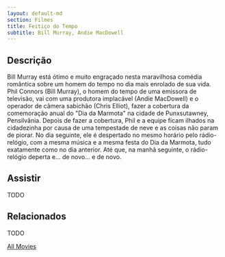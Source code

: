 ```yaml
---
layout: default-md
section: Filmes
title: Feitiço do Tempo
subtitle: Bill Murray, Andie MacDowell
---
```


## Descrição
Bill Murray está ótimo e muito engraçado nesta maravilhosa comédia romântica sobre um homem do tempo no dia mais enrolado de sua vida. Phil Connors (Bill Murray), o homem do tempo de uma emissora de televisão, vai com uma produtora implacável (Andie MacDowell) e o operador de câmera sabichão (Chris Elliot), fazer a cobertura da comemoração anual do "Dia da Marmota" na cidade de Punxsutawney, Pensilvânia. Depois de fazer a cobertura, Phil e a equipe ficam ilhados na cidadezinha por causa de uma tempestade de neve e as coisas não param de piorar. No dia seguinte, ele é despertado no mesmo horário pelo rádio-relógio, com a mesma música e a mesma festa do Dia da Marmota, tudo exatamente como no dia anterior. Até que, na manhã seguinte, o rádio-relógio deperta e... de novo... e de novo.


## Assistir
TODO

## Relacionados
TODO


<a href="/movies" class="button">All Movies</a>
